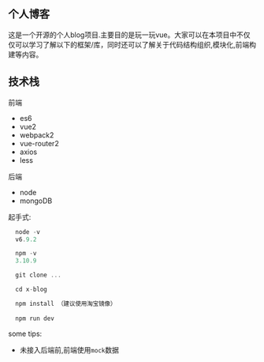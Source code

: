 ## 个人博客
  这是一个开源的个人blog项目.主要目的是玩一玩vue。大家可以在本项目中不仅仅可以学习了解以下的框架/库，同时还可以了解关于代码结构组织,模块化,前端构建等内容。

## 技术栈

前端
* es6
* vue2
* webpack2
* vue-router2
* axios
* less

后端
* node
* mongoDB


起手式:

```javascript
  node -v
  v6.9.2

  npm -v
  3.10.9
```

```javascript
  git clone ...

  cd x-blog

  npm install （建议使用淘宝镜像）
  
  npm run dev
```

some tips:

* 未接入后端前,前端使用`mock`数据
